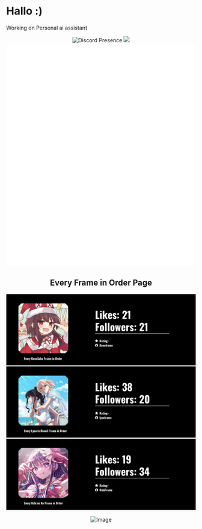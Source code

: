 # Hallo :)
Working on Personal ai assistant
<div align="center">

![Discord Presence](https://lanyard.cnrad.dev/api/414734946024816643?showDisplayName=true&borderRadius=30px&idleMessage=Probably%20doing%20something%20else...)
<a href="https://osu.ppy.sh/users/16045438">
  <img src="https://osu-sig.vercel.app/card?user=shikiyuri&mode=std&lang=en&blur=6&round_avatar=true&animation=true" />
</a>
![Stats Overview](https://raw.githubusercontent.com/ShikiYuriSan/github-stats-transparent/output/generated/overview.svg)
![Most Used Languages](https://raw.githubusercontent.com/ShikiYuriSan/github-stats-transparent/output/generated/languages.svg)

</div>

<div align="center">

## Every Frame in Order Page


![Hello](./banner.gif)
![amEmuotori](https://raw.githubusercontent.com/ShikiYuriSan/LycorisStatus/main/banner.gif)
![emuisMeaningSMILE](https://raw.githubusercontent.com/ShikiYuriSan/OshiStatus/main/banner.gif)

<img src="https://komarev.com/ghpvc/?username=ShikiYuriSan" alt="Image" height="0" width="0">
